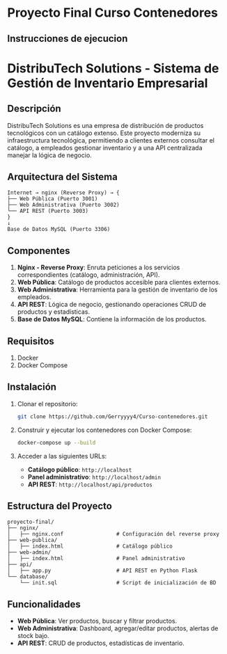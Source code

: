 # Proyecto Final Curso Contenedores

## Instrucciones de ejecucion



# DistribuTech Solutions - Sistema de Gestión de Inventario Empresarial

## Descripción

DistribuTech Solutions es una empresa de distribución de productos tecnológicos con un catálogo extenso. Este proyecto moderniza su infraestructura tecnológica, permitiendo a clientes externos consultar el catálogo, a empleados gestionar inventario y a una API centralizada manejar la lógica de negocio.

## Arquitectura del Sistema

```
Internet → nginx (Reverse Proxy) → {
├── Web Pública (Puerto 3001)
├── Web Administrativa (Puerto 3002)
└── API REST (Puerto 3003)
}
↓
Base de Datos MySQL (Puerto 3306)
```

## Componentes

1. **Nginx - Reverse Proxy**: Enruta peticiones a los servicios correspondientes (catálogo, administración, API).
2. **Web Pública**: Catálogo de productos accesible para clientes externos.
3. **Web Administrativa**: Herramienta para la gestión de inventario de los empleados.
4. **API REST**: Lógica de negocio, gestionando operaciones CRUD de productos y estadísticas.
5. **Base de Datos MySQL**: Contiene la información de los productos.

## Requisitos

1. Docker
2. Docker Compose

## Instalación

1. Clonar el repositorio:
   ```bash
   git clone https://github.com/Gerryyyy4/Curso-contenedores.git
    ```

2. Construir y ejecutar los contenedores con Docker Compose:

   ```bash
   docker-compose up --build
   ```
3. Acceder a las siguientes URLs:

   * **Catálogo público**: `http://localhost`
   * **Panel administrativo**: `http://localhost/admin`
   * **API REST**: `http://localhost/api/productos`

## Estructura del Proyecto

```
proyecto-final/
├── nginx/
│   ├── nginx.conf                 # Configuración del reverse proxy
├── web-publica/
│   ├── index.html                 # Catálogo público
├── web-admin/
│   ├── index.html                 # Panel administrativo
├── api/
│   ├── app.py                     # API REST en Python Flask
└── database/
    └── init.sql                   # Script de inicialización de BD
```

## Funcionalidades

* **Web Pública**: Ver productos, buscar y filtrar productos.
* **Web Administrativa**: Dashboard, agregar/editar productos, alertas de stock bajo.
* **API REST**: CRUD de productos, estadísticas de inventario.



